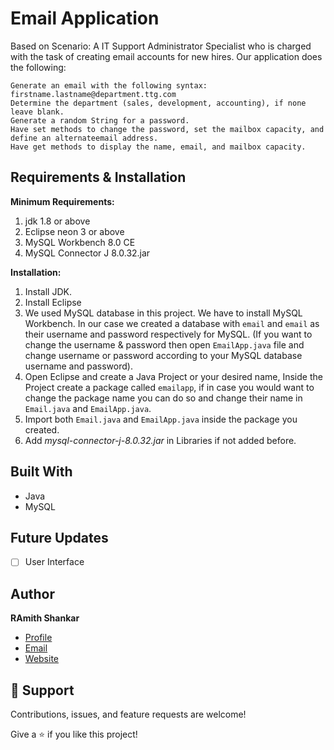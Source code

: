 <h1 align="left">Email Application</h1>

<p align="left">Based on Scenario: A IT Support Administrator Specialist who is charged with the task of creating email accounts for new hires.
Our application does the following:</p>
 
```
Generate an email with the following syntax: firstname.lastname@department.ttg.com
Determine the department (sales, development, accounting), if none leave blank.
Generate a random String for a password.
Have set methods to change the password, set the mailbox capacity, and define an alternateemail address.
Have get methods to display the name, email, and mailbox capacity.
```

Requirements & Installation
---------------------------
**Minimum Requirements:**
1. jdk 1.8 or above
2. Eclipse neon 3 or above
3. MySQL Workbench 8.0 CE
4. MySQL Connector J 8.0.32.jar

**Installation:**

1. Install JDK.
2. Install Eclipse
3. We used MySQL database in this project. We have to install  MySQL Workbench. In our case we created a database with `email` and `email` as their username and password respectively for MySQL. (If you want to change the username & password then open `EmailApp.java` file and change username or  password according to your MySQL database username and password).
4. Open Eclipse and create a Java Project or your desired name, Inside the Project create a package called `emailapp`, if in case you would want to change the package name you can do so and change their name in `Email.java` and `EmailApp.java`.
5. Import both `Email.java` and `EmailApp.java` inside the package you created.
6. Add *mysql-connector-j-8.0.32.jar* in Libraries if not added before.

## Built With

- Java
- MySQL

## Future Updates

- [ ] User Interface

## Author

**RAmith Shankar**

- [Profile]([https://github.com/rohit19060](https://github.com/AmithShankar) "Amith Shankar")
- [Email](mailto:amithshankarkm2@gmail.com?subject=Hi "Hi!")
- [Website](https://amithshankarkm.in.net/ "Welcome")

## 🤝 Support

Contributions, issues, and feature requests are welcome!

Give a ⭐️ if you like this project!
